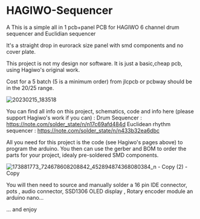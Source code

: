 # HAGIWO-Sequencer
A This is a simple all in 1 pcb+panel  PCB for HAGIWO 6 channel drum sequencer and Euclidian sequencer

It's a straight drop in eurorack size panel with smd components and no cover plate.

This project is not my design nor software. It is just a basic,cheap pcb, using Hagiwo's original work. 

Cost for a 5 batch (5 is a minimum order) from jlcpcb or pcbway should be in the $20/$25 range.

![20230215_183518](https://user-images.githubusercontent.com/42693458/219123440-bb8d0c13-e791-4c46-b920-387ed9782990.jpg)


You can find all info on this project, schematics, code and info here (please support Hagiwo's work if you can) : 
Drum Sequencer : https://note.com/solder_state/n/n17c69afd484d
Euclidean rhythm sequencer : https://note.com/solder_state/n/n433b32ea6dbc

All you need for this project is the code (see Hagiwo's pages above) to program the arduino.
You then can use the gerber and BOM to order the parts for your project, idealy pre-soldered SMD components.

![173881773_724678608208842_452894874368080384_n - Copy (2) - Copy](https://user-images.githubusercontent.com/42693458/219123700-ee777011-b9d5-49ea-baa6-c126de88a097.png)

You will then need to source and manually solder 
a 16 pin IDE connector, 
pots , 
audio connector, 
SSD1306 OLED display , 
Rotary encoder module
an arduino nano...

...
and enjoy
